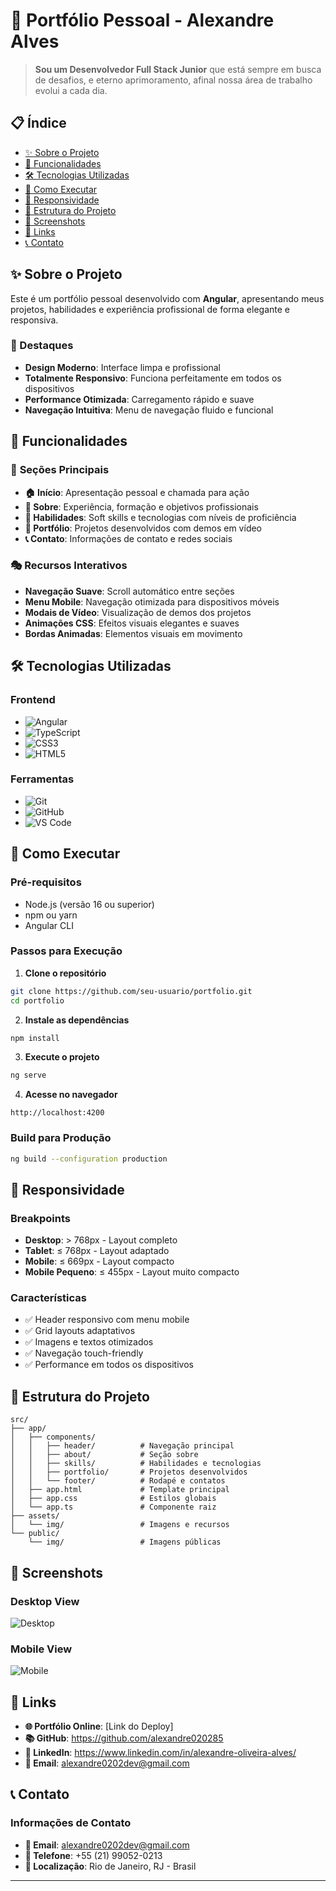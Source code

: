 # 🚀 Portfólio Pessoal - Alexandre Alves

> **Sou um Desenvolvedor Full Stack Junior** que está sempre em busca de desafios, e eterno aprimoramento, afinal nossa área de trabalho evolui a cada dia.

## 📋 Índice

- [✨ Sobre o Projeto](#-sobre-o-projeto)
- [🎯 Funcionalidades](#-funcionalidades)
- [🛠️ Tecnologias Utilizadas](#️-tecnologias-utilizadas)
- [🚀 Como Executar](#-como-executar)
- [📱 Responsividade](#-responsividade)
- [🎨 Estrutura do Projeto](#-estrutura-do-projeto)
- [📸 Screenshots](#-screenshots)
- [🔗 Links](#-links)
- [📞 Contato](#-contato)

## ✨ Sobre o Projeto

Este é um portfólio pessoal desenvolvido com **Angular**, apresentando meus projetos, habilidades e experiência profissional de forma elegante e responsiva.

### 🌟 Destaques

- **Design Moderno**: Interface limpa e profissional
- **Totalmente Responsivo**: Funciona perfeitamente em todos os dispositivos
- **Performance Otimizada**: Carregamento rápido e suave
- **Navegação Intuitiva**: Menu de navegação fluido e funcional

## 🎯 Funcionalidades

### 📱 **Seções Principais**

- **🏠 Início**: Apresentação pessoal e chamada para ação
- **👤 Sobre**: Experiência, formação e objetivos profissionais
- **💪 Habilidades**: Soft skills e tecnologias com níveis de proficiência
- **📁 Portfólio**: Projetos desenvolvidos com demos em vídeo
- **📞 Contato**: Informações de contato e redes sociais

### 🎭 **Recursos Interativos**

- **Navegação Suave**: Scroll automático entre seções
- **Menu Mobile**: Navegação otimizada para dispositivos móveis
- **Modais de Vídeo**: Visualização de demos dos projetos
- **Animações CSS**: Efeitos visuais elegantes e suaves
- **Bordas Animadas**: Elementos visuais em movimento

## 🛠️ Tecnologias Utilizadas

### **Frontend**

- ![Angular](https://img.shields.io/badge/Angular-DD0031?style=for-the-badge&logo=angular&logoColor=white)
- ![TypeScript](https://img.shields.io/badge/TypeScript-007ACC?style=for-the-badge&logo=typescript&logoColor=white)
- ![CSS3](https://img.shields.io/badge/CSS3-1572B6?style=for-the-badge&logo=css3&logoColor=white)
- ![HTML5](https://img.shields.io/badge/HTML5-E34F26?style=for-the-badge&logo=html5&logoColor=white)

### **Ferramentas**

- ![Git](https://img.shields.io/badge/Git-F05032?style=for-the-badge&logo=git&logoColor=white)
- ![GitHub](https://img.shields.io/badge/GitHub-100000?style=for-the-badge&logo=github&logoColor=white)
- ![VS Code](https://img.shields.io/badge/VS_Code-007ACC?style=for-the-badge&logo=visual-studio-code&logoColor=white)

## 🚀 Como Executar

### **Pré-requisitos**

- Node.js (versão 16 ou superior)
- npm ou yarn
- Angular CLI

### **Passos para Execução**

1. **Clone o repositório**

```bash
git clone https://github.com/seu-usuario/portfolio.git
cd portfolio
```

2. **Instale as dependências**

```bash
npm install
```

3. **Execute o projeto**

```bash
ng serve
```

4. **Acesse no navegador**

```
http://localhost:4200
```

### **Build para Produção**

```bash
ng build --configuration production
```

## 📱 Responsividade

### **Breakpoints**

- **Desktop**: > 768px - Layout completo
- **Tablet**: ≤ 768px - Layout adaptado
- **Mobile**: ≤ 669px - Layout compacto
- **Mobile Pequeno**: ≤ 455px - Layout muito compacto

### **Características**

- ✅ Header responsivo com menu mobile
- ✅ Grid layouts adaptativos
- ✅ Imagens e textos otimizados
- ✅ Navegação touch-friendly
- ✅ Performance em todos os dispositivos

## 🎨 Estrutura do Projeto

```
src/
├── app/
│   ├── components/
│   │   ├── header/          # Navegação principal
│   │   ├── about/           # Seção sobre
│   │   ├── skills/          # Habilidades e tecnologias
│   │   ├── portfolio/       # Projetos desenvolvidos
│   │   └── footer/          # Rodapé e contatos
│   ├── app.html             # Template principal
│   ├── app.css              # Estilos globais
│   └── app.ts               # Componente raiz
├── assets/
│   └── img/                 # Imagens e recursos
└── public/
    └── img/                 # Imagens públicas
```

## 📸 Screenshots

### **Desktop View**

![Desktop](screenshots/desktop.png)

### **Mobile View**

![Mobile](screenshots/mobile.png)

## 🔗 Links

- **🌐 Portfólio Online**: [Link do Deploy]
- **📚 GitHub**: https://github.com/alexandre020285
- **💼 LinkedIn**: https://www.linkedin.com/in/alexandre-oliveira-alves/
- **📧 Email**: alexandre0202dev@gmail.com

## 📞 Contato

### **Informações de Contato**

- **📧 Email**: alexandre0202dev@gmail.com
- **📱 Telefone**: +55 (21) 99052-0213
- **📍 Localização**: Rio de Janeiro, RJ - Brasil

---

